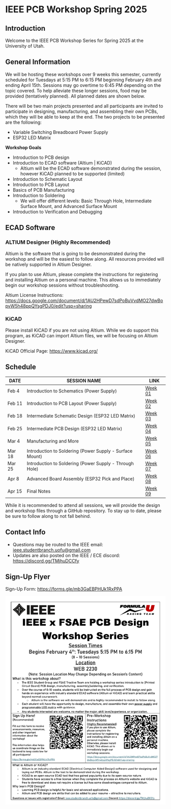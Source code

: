# IEEE PCB Workshop Spring 2025

## Introduction
Welcome to the IEEE PCB Workshop Series for Spring 2025 at the University of Utah.

## General Information

We will be hosting these workshops over 9 weeks this semester, currently scheduled for Tuesdays at 5:15 PM to 6:15 PM beginning February 4th and ending April 15th. Sessions may go overtime to 6:45 PM depending on the topic covered. To help alleviate these longer sessions, food may be provided (tentatively planned). All planned dates are shown below.

There will be two main projects presented and all participants are invited to participate in designing, manufacturing, and assembling their own PCBs, which they will be able to keep at the end. The two projects to be presented are the following:
- Variable Switching Breadboard Power Supply
- ESP32 LED Matrix

__Workshop Goals__

- Introduction to PCB design
- Introduction to ECAD software (Altium | KiCAD)
    - Altium will be the ECAD software demonstrated during the session, however KiCAD planned to be supported (limited)
- Introduction to Schematic Layout
- Introduction to PCB Layout
- Basics of PCB Manufacturing
- Introduction to Soldering
    - We will offer different levels: Basic Through Hole, Intermediate Surface Mount, and Advanced Surface Mount
- Introduction to Verification and Debugging

## ECAD Software

### ALTIUM Designer (Highly Recommended)
Altium is the software that is going to be desmonstrated during the workshop and will be the easiest to follow along. All resources provided will be natively supported in Altium Designer.

If you plan to use Altium, please complete the instructions for registering and installing Altium on a personal machine. This allows us to immediately begin our workshop sessions without troubleshooting.

Altium License Instructions:
https://docs.google.com/document/d/1AU2HPewD7sdPoBuVvdMO27dwBopvW5h48ppQYsgPDJ0/edit?usp=sharing

### KiCAD

Please install KiCAD if you are not using Altium. While we do support this program, as KiCAD can import Altium files, we will be focusing on Altium Designer.

KiCAD Official Page:
https://www.kicad.org/

## Schedule

| DATE   | SESSION NAME | LINK |
|--------|--------------|------|
| Feb 4  | Introduction to Schematics (Power Supply) | [Week 01](https://github.com/AdrianSucahyo/IEEE-PCB-Workshop-Resources-2025/tree/main/Week01) |
| Feb 11 | Introduction to PCB Layout (Power Supply) | [Week 02](https://github.com/AdrianSucahyo/IEEE-PCB-Workshop-Resources-2025/tree/main/Week02) |
| Feb 18 | Intermediate Schematic Design (ESP32 LED Matrix) | [Week 03](https://github.com/AdrianSucahyo/IEEE-PCB-Workshop-Resources-2025/tree/main/Week03) |
| Feb 25 | Intermediate PCB Design (ESP32 LED Matrix) | [Week 04](https://github.com/AdrianSucahyo/IEEE-PCB-Workshop-Resources-2025/tree/main/Week04) |
| Mar 4  | Manufacturing and More | [Week 05](https://github.com/AdrianSucahyo/IEEE-PCB-Workshop-Resources-2025/tree/main/Week05) |
| Mar 18 | Introduction to Soldering (Power Supply - Surface Mount) | [Week 06](https://github.com/AdrianSucahyo/IEEE-PCB-Workshop-Resources-2025/tree/main/Week06) |
| Mar 25 | Introduction to Soldering (Power Supply - Through Hole) | [Week 07](https://github.com/AdrianSucahyo/IEEE-PCB-Workshop-Resources-2025/tree/main/Week07) |
| Apr 8  | Advanced Board Assembly (ESP32 Pick and Place) | [Week 08](https://github.com/AdrianSucahyo/IEEE-PCB-Workshop-Resources-2025/tree/main/Week08) |
| Apr 15 | Final Notes | [Week 09](https://github.com/AdrianSucahyo/IEEE-PCB-Workshop-Resources-2025/tree/main/Week09) |

While it is recommended to attend all sessions, we will provide the design and workshop files through a GitHub repository. To stay up to date, please be sure to follow along to not fall behind.

## Contact Info

- Questions may be routed to the IEEE email: ieee.studentbranch.uofu@gmail.com
- Updates are also posted on the IEEE / ECE discord: https://discord.gg/TMjhuDCCfy

## Sign-Up Flyer

Sign-Up Form:
https://forms.gle/mb3GaEBPHUk1RxPPA

![Sign Up Flyer](/Images/IEEE%20x%20FSAE%20PCB%20Design%20Workshop.png)
